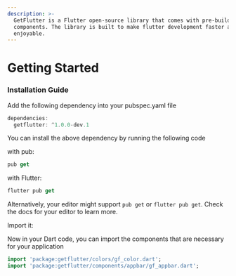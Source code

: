 ```yaml
---
description: >-
  GetFlutter is a Flutter open-source library that comes with pre-build 1000+ UI
  components. The library is built to make flutter development faster and more
  enjoyable.
---
```


# Getting Started

### Installation Guide

 Add the following dependency into your pubspec.yaml file

```dart
dependencies:
  getflutter: ^1.0.0-dev.1
```

You can install the above dependency by running the following code

with pub:

```dart
pub get
```

with Flutter:

```dart
flutter pub get
```

Alternatively, your editor might support `pub get` or `flutter pub get`. Check the docs for your editor to learn more.

Import it:

Now in your Dart code, you can import the components that are necessary for your application 

```dart
import 'package:getflutter/colors/gf_color.dart';
import 'package:getflutter/components/appbar/gf_appbar.dart';
```

